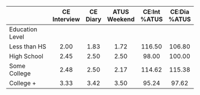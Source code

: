 
|                      | CE<br>Interview |  CE<br>Diary | ATUS<br>Weekend | CE:Int<br>%ATUS | CE:Dia<br>%ATUS |
| -------------------- | :----------: | :----------: | :----------: | :----------: | :----------: |
| Education Level      |              |              |              |              |              |
| Less than HS         |         2.00 |         1.83 |         1.72 |       116.50 |       106.80 |
| High School          |         2.45 |         2.50 |         2.50 |        98.00 |       100.00 |
| Some College         |         2.48 |         2.50 |         2.17 |       114.62 |       115.38 |
| College +            |         3.33 |         3.42 |         3.50 |        95.24 |        97.62 |

